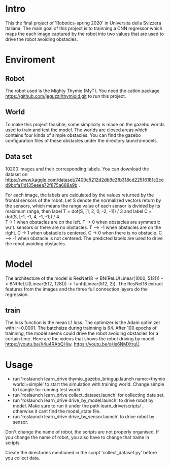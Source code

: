 # Intro
This the final project of 'Robotics-spring 2020' in Universita della Svizzera Italiana.
The main goal of this project is to trainning a CNN regressor which maps the each image captured by the robot into two values that are used to drive the robot avoiding obstacles.

# Enviroment
## Robot
The robot used is the Mighty Thymio (MyT). You need the catkin package https://github.com/jeguzzi/thymioid.git to run this project.
## World
To make this project feasible, some simplicity is made on the gazebo worlds used to train and test the model.
The worlds are closed areas which contains four kinds of simple obstacles. You can find the gazebo configuration files of these obstacles under the directory launch/models.
## Data set
10200 images and their corresponding labels. You can download the dataset on https://www.kaggle.com/dataset/7400c5212d2db9e2fb318cd22516181c2ced9bbfa11d135eeea72f875a688a9b .

For each image, the labels are calculated by the values returned by the frontal sensors of the robot. Let S denote the normalized vectors return by the sensors, which means the range value of each sensor is divided by its maximum range, then label T = dot(S, [1, 2, 0, -2, -1]) / 3 and label C = dot(S, [-1, -1, 4, -1, -1]) / 4.  
T-> 1 when obstacles are on the left.  T -> 0 when obstacles are symmetric w.r.t. sensors or there are no obstacles. T --> -1 when obstacles are on the right.
C -> 1 when obstacle is centered. C -> 0 when there is no obstacle. C --> -1 when obstacle is not centered.
The predicted labels are used to drive the robot avoiding obstacles.

# Model
The architecture of the model is ResNet18 -> BN(ReLU(Linear(1000, 512))) -> BN(ReLU(Linear(512, 128))) -> Tanh(Linear(512, 2)).
The ResNet18 extract features from the images and the three full connection layers do the regression. 
## train
The loss function is the mean L1 loss. The optimizer is the Adam optimizer with lr=0.0001. The batchsize during trainning is 64. After 100 epochs of trainning, the model seems could drive the robot avoiding obstacles for a certain time.
Here are the videos that shows the robot driving by model. https://youtu.be/X4u4RAbQHjw. https://youtu.be/oHs6NMXtruU. 

# Usage
- run 'roslaunch learn_drive thymio_gazebo_bringup.launch name:=thymio world:=simple' to start the simulation with training world. Change simple to triangle for running test world.
- run 'roslaunch learn_drive collect_dataset.launch' for collecting data set.
- run 'roslaunch learn_drive drive_by_model.launch' to drive robot by model. Make sure to run it under the path learn_drive/scripts/ , otherwise it cant find the model_state file.
- run 'roslaunch learn_drive drive_by_sensor.launch' to drive robot by sensor.

Don't change the name of robot, the scripts are not properly organised. If you change the name of robot, you also have to change that name in scripts.

Create the directories mentioned in the script 'collect_dataset.py' before you collect data. 
